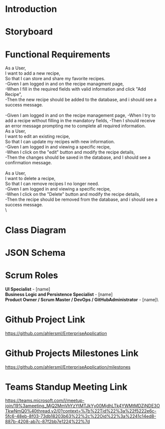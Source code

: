 # Introduction


# Storyboard


# Functional Requirements
  As a User,\
  I want to add a new recipe,\
  So that I can store and share my favorite recipes.\
    -Given I am logged in and on the recipe managment page,\
    -When I fill in the required fields with valid information and click "Add Recipe",\
    -Then the new recipe should be added to the database, and i should see a success message.\
  \
    -Given I am logged in and on the recipe management page,
    -When I try to add a recipe without filling in the mandatory fields,
    -Then I should receive an error message prompting me to complete all required information.
  \
  As a User,\
  I want to edit an existing recipe,\
  So that I can update my recipes with new information.\
    -Given I am logged in and viewing a specific recipe,\
    -When I click on the "edit" button and modify the recipe details,\
    -Then the changes should be saved in the database, and I should see a confirmation message.\
  \
  As a User,\
  I want to delete a recipe,\
  So that I can remove recipes I no longer need.\
    -Given I am logged in and viewing a specific recipe,\
    -When I click on the "Delete" button and modify the recipe details,\
    -Then the recipe should be removed from the database, and i should see a success message.\
  \

# Class Diagram


# JSON Schema


# Scrum Roles

**UI Specialist** - [name]\
**Business Logic and Persistence Specialist** - [name]\
**Product Owner / Scrum Master / DevOps / GitHubAdministrator** - [name]\


# Github Project Link
https://github.com/ahlersml/EnterpriseApplication

# Github Projects Milestones Link
https://github.com/ahlersml/EnterpriseApplication/milestones

# Teams Standup Meeting Link
https://teams.microsoft.com/l/meetup-join/19%3ameeting_MjQ2MmVhYzYtMTJkYy00MjdhLTk4YWMtMDZjNDE3OTkwNmQ0%40thread.v2/0?context=%7b%22Tid%22%3a%22f5222e6c-5fc6-48eb-8f03-73db18203b63%22%2c%22Oid%22%3a%2241c14ed8-887b-4208-ab7c-87f2bb7e1224%22%7d
